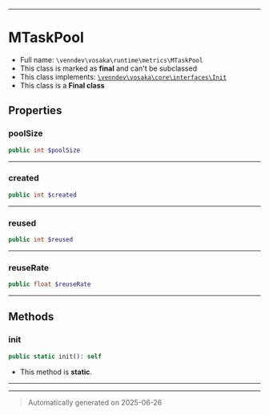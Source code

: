 ***

# MTaskPool





* Full name: `\venndev\vosaka\runtime\metrics\MTaskPool`
* This class is marked as **final** and can't be subclassed
* This class implements:
[`\venndev\vosaka\core\interfaces\Init`](../../core/interfaces/Init.md)
* This class is a **Final class**



## Properties


### poolSize



```php
public int $poolSize
```






***

### created



```php
public int $created
```






***

### reused



```php
public int $reused
```






***

### reuseRate



```php
public float $reuseRate
```






***

## Methods


### init



```php
public static init(): self
```



* This method is **static**.








***


***
> Automatically generated on 2025-06-26
